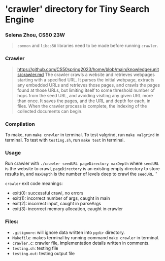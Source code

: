 # 'crawler' directory for Tiny Search Engine

### Selena Zhou, CS50 23W

> `common` and `libcs50` libraries need to be made before running `crawler`.

### Crawler
> https://github.com/CS50spring2023/home/blob/main/knowledge/units/crawler.md
The crawler crawls a website and retrieves webpages starting with a specified URL. It parses the initial webpage, extracts any embedded URLs and retrieves those pages, and crawls the pages found at those URLs, but limiting itself to some threshold number of hops from the seed URL, and avoiding visiting any given URL more than once. It saves the pages, and the URL and depth for each, in files. When the crawler process is complete, the indexing of the collected documents can begin.

### Compilation
To make, run `make crawler` in terminal.
To test valgrind, run `make valgrind` in terminal.
To test with `testing.sh`, run `make test` in terminal.

### Usage
Run crawler with `./crawler seedURL pageDirectory maxDepth` where `seedURL`
is the website to crawl, `pageDirectory` is an existing empty directory to store
results in, and `maxDepth` is the number of levels deep to crawl the `seedURL`. '

`crawler` exit code meanings:
* exit(0): successful crawl, no errors
* exit(1): incorrect number of args, caught in main
* exit(2): incorrect input, caught in parseArgs
* exit(3): incorrect memory allocation, caught in crawler

### Files:
* `.gitignore`: will ignore data written into `pgdir` directory.
* `Makefile`: makes terminal by running command `make crawler` in terminal.
* `crawler.c`: crawler file, implementation details written in comments.
* `testing.sh`: testing file
* `testing.out`: testing output file
